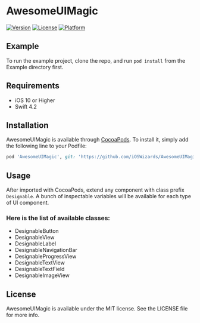 # AwesomeUIMagic

[![Version](https://img.shields.io/cocoapods/v/AwesomeUIMagic.svg?style=flat)](http://cocoapods.org/pods/AwesomeUIMagic)
[![License](https://img.shields.io/cocoapods/l/AwesomeUIMagic.svg?style=flat)](http://cocoapods.org/pods/AwesomeUIMagic)
[![Platform](https://img.shields.io/cocoapods/p/AwesomeUIMagic.svg?style=flat)](http://cocoapods.org/pods/AwesomeUIMagic)

## Example

To run the example project, clone the repo, and run `pod install` from the Example directory first.

## Requirements

- iOS 10 or Higher
- Swift 4.2

## Installation

AwesomeUIMagic is available through [CocoaPods](http://cocoapods.org). To install
it, simply add the following line to your Podfile:

```ruby
pod 'AwesomeUIMagic', git: 'https://github.com/iOSWizards/AwesomeUIMagic', tag: '0.5.6'
```

## Usage

After imported with CocoaPods, extend any component with class prefix `Designable`.
A bunch of inspectable variables will be available for each type of UI component.

### Here is the list of available classes:
- DesignableButton
- DesignableView
- DesignableLabel
- DesignableNavigationBar
- DesignableProgressView
- DesignableTextView
- DesignableTextField
- DesignableImageView

## License

AwesomeUIMagic is available under the MIT license. See the LICENSE file for more info.
